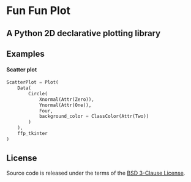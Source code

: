 # Fun Fun Plot
## A Python 2D declarative plotting library

## Examples
#### Scatter plot

```python
ScatterPlot = Plot(
	Data(
		Circle(
			Xnormal(Attr(Zero)),
			Ynormal(Attr(One)),
			Four,
			background_color = ClassColor(Attr(Two))
		)
	),
	ffp_tkinter
)
```

## License
Source code is released under the terms of the [BSD 3-Clause License](LICENSE).
